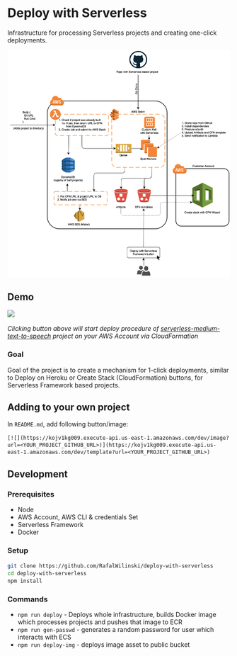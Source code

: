 # Deploy with Serverless

Infrastructure for processing Serverless projects and creating one-click deployments.

![Infra](assets/infra.png?raw=true "Infrastructure Overview")

## Demo
[![](https://kojv1kg009.execute-api.us-east-1.amazonaws.com/dev/image?url=https://github.com/RafalWilinski/serverless-medium-text-to-speech)](https://kojv1kg009.execute-api.us-east-1.amazonaws.com/dev/template?url=https://github.com/RafalWilinski/serverless-medium-text-to-speech?test=1)


*Clicking button above will start deploy procedure of [serverless-medium-text-to-speech](https://github.com/RafalWilinski/serverless-medium-text-to-speech) project on your AWS Account via CloudFormation*

### Goal
Goal of the project is to create a mechanism for 1-click deployments, similar to Deploy on Heroku or Create Stack (CloudFormation) buttons, for Serverless Framework based projects. 

## Adding to your own project
In `README.md`, add following button/image:
```
[![](https://kojv1kg009.execute-api.us-east-1.amazonaws.com/dev/image?url=<YOUR_PROJECT_GITHUB_URL>)](https://kojv1kg009.execute-api.us-east-1.amazonaws.com/dev/template?url=<YOUR_PROJECT_GITHUB_URL>)
```

## Development
### Prerequisites
 - Node
 - AWS Account, AWS CLI & credentials Set
 - Serverless Framework
 - Docker

### Setup
```bash
git clone https://github.com/RafalWilinski/deploy-with-serverless
cd deploy-with-serverless
npm install
```

### Commands
 - `npm run deploy` - Deploys whole infrastructure, builds Docker image which processes projects and pushes that image to ECR
 - `npm run gen-passwd` - generates a random password for user which interacts with ECS
 - `npm run deploy-img` - deploys image asset to public bucket
